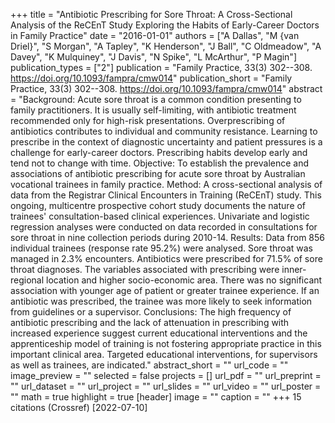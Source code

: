 +++
title = "Antibiotic Prescribing for Sore Throat: A Cross-Sectional Analysis of the ReCEnT Study Exploring the Habits of Early-Career Doctors in Family Practice"
date = "2016-01-01"
authors = ["A Dallas", "M {van Driel}", "S Morgan", "A Tapley", "K Henderson", "J Ball", "C Oldmeadow", "A Davey", "K Mulquiney", "J Davis", "N Spike", "L McArthur", "P Magin"]
publication_types = ["2"]
publication = "Family Practice, 33(3) 302--308. https://doi.org/10.1093/fampra/cmw014"
publication_short = "Family Practice, 33(3) 302--308. https://doi.org/10.1093/fampra/cmw014"
abstract = "Background: Acute sore throat is a common condition presenting to family practitioners. It is usually self-limiting, with antibiotic treatment recommended only for high-risk presentations. Overprescribing of antibiotics contributes to individual and community resistance. Learning to prescribe in the context of diagnostic uncertainty and patient pressures is a challenge for early-career doctors. Prescribing habits develop early and tend not to change with time. Objective: To establish the prevalence and associations of antibiotic prescribing for acute sore throat by Australian vocational trainees in family practice. Method: A cross-sectional analysis of data from the Registrar Clinical Encounters in Training (ReCEnT) study. This ongoing, multicentre prospective cohort study documents the nature of trainees' consultation-based clinical experiences. Univariate and logistic regression analyses were conducted on data recorded in consultations for sore throat in nine collection periods during 2010-14. Results: Data from 856 individual trainees (response rate 95.2%) were analysed. Sore throat was managed in 2.3% encounters. Antibiotics were prescribed for 71.5% of sore throat diagnoses. The variables associated with prescribing were inner-regional location and higher socio-economic area. There was no significant association with younger age of patient or greater trainee experience. If an antibiotic was prescribed, the trainee was more likely to seek information from guidelines or a supervisor. Conclusions: The high frequency of antibiotic prescribing and the lack of attenuation in prescribing with increased experience suggest current educational interventions and the apprenticeship model of training is not fostering appropriate practice in this important clinical area. Targeted educational interventions, for supervisors as well as trainees, are indicated."
abstract_short = ""
url_code = ""
image_preview = ""
selected = false
projects = []
url_pdf = ""
url_preprint = ""
url_dataset = ""
url_project = ""
url_slides = ""
url_video = ""
url_poster = ""
math = true
highlight = true
[header]
image = ""
caption = ""
+++
15 citations (Crossref) [2022-07-10]
